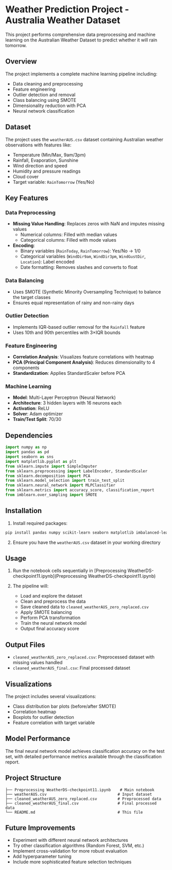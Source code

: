 # Weather Prediction Project - Australia Weather Dataset

This project performs comprehensive data preprocessing and machine learning on the Australian Weather Dataset to predict whether it will rain tomorrow.

## Overview

The project implements a complete machine learning pipeline including:
- Data cleaning and preprocessing
- Feature engineering
- Outlier detection and removal
- Class balancing using SMOTE
- Dimensionality reduction with PCA
- Neural network classification

## Dataset

The project uses the `weatherAUS.csv` dataset containing Australian weather observations with features like:
- Temperature (Min/Max, 9am/3pm)
- Rainfall, Evaporation, Sunshine
- Wind direction and speed
- Humidity and pressure readings
- Cloud cover
- Target variable: `RainTomorrow` (Yes/No)

## Key Features

### Data Preprocessing
- **Missing Value Handling**: Replaces zeros with NaN and imputes missing values
  - Numerical columns: Filled with median values
  - Categorical columns: Filled with mode values
- **Encoding**: 
  - Binary variables (`RainToday`, `RainTomorrow`): Yes/No → 1/0
  - Categorical variables (`WindDir9am`, `WindDir3pm`, `WindGustDir`, `Location`): Label encoded
  - Date formatting: Removes slashes and converts to float

### Data Balancing
- Uses SMOTE (Synthetic Minority Oversampling Technique) to balance the target classes
- Ensures equal representation of rainy and non-rainy days

### Outlier Detection
- Implements IQR-based outlier removal for the `Rainfall` feature
- Uses 10th and 90th percentiles with 3×IQR bounds

### Feature Engineering
- **Correlation Analysis**: Visualizes feature correlations with heatmap
- **PCA (Principal Component Analysis)**: Reduces dimensionality to 4 components
- **Standardization**: Applies StandardScaler before PCA

### Machine Learning
- **Model**: Multi-Layer Perceptron (Neural Network)
- **Architecture**: 3 hidden layers with 16 neurons each
- **Activation**: ReLU
- **Solver**: Adam optimizer
- **Train/Test Split**: 70/30

## Dependencies

```python
import numpy as np
import pandas as pd
import seaborn as sns
import matplotlib.pyplot as plt
from sklearn.impute import SimpleImputer
from sklearn.preprocessing import LabelEncoder, StandardScaler
from sklearn.decomposition import PCA
from sklearn.model_selection import train_test_split
from sklearn.neural_network import MLPClassifier
from sklearn.metrics import accuracy_score, classification_report
from imblearn.over_sampling import SMOTE
```

## Installation

1. Install required packages:
```bash
pip install pandas numpy scikit-learn seaborn matplotlib imbalanced-learn
```

2. Ensure you have the `weatherAUS.csv` dataset in your working directory

## Usage

1. Run the notebook cells sequentially in [Preprocessing WeatherDS-checkpoint11.ipynb](Preprocessing WeatherDS-checkpoint11.ipynb)

2. The pipeline will:
   - Load and explore the dataset
   - Clean and preprocess the data
   - Save cleaned data to `cleaned_weatherAUS_zero_replaced.csv`
   - Apply SMOTE balancing
   - Perform PCA transformation
   - Train the neural network model
   - Output final accuracy score

## Output Files

- `cleaned_weatherAUS_zero_replaced.csv`: Preprocessed dataset with missing values handled
- `cleaned_weatherAUS_final.csv`: Final processed dataset

## Visualizations

The project includes several visualizations:
- Class distribution bar plots (before/after SMOTE)
- Correlation heatmap
- Boxplots for outlier detection
- Feature correlation with target variable

## Model Performance

The final neural network model achieves classification accuracy on the test set, with detailed performance metrics available through the classification report.

## Project Structure

```
├── Preprocessing WeatherDS-checkpoint11.ipynb    # Main notebook
├── weatherAUS.csv                               # Input dataset
├── cleaned_weatherAUS_zero_replaced.csv         # Preprocessed data
├── cleaned_weatherAUS_final.csv                 # Final processed data
└── README.md                                    # This file
```

## Future Improvements

- Experiment with different neural network architectures
- Try other classification algorithms (Random Forest, SVM, etc.)
- Implement cross-validation for more robust evaluation
- Add hyperparameter tuning
- Include more sophisticated feature selection techniques
